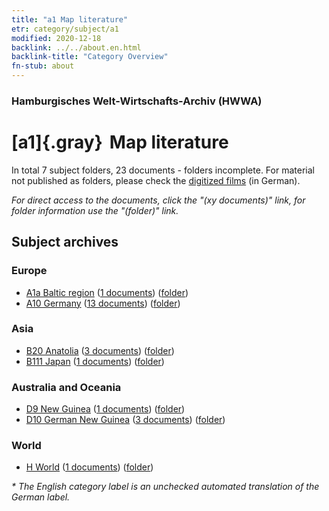 ```yaml
---
title: "a1 Map literature"
etr: category/subject/a1
modified: 2020-12-18
backlink: ../../about.en.html
backlink-title: "Category Overview"
fn-stub: about
---
```


### Hamburgisches Welt-Wirtschafts-Archiv (HWWA)
# [a1]{.gray}&#8201; Map literature&#160; 





In total 7 subject folders, 23 documents - folders incomplete.
For material not published as folders, please check the [digitized films](/film/h1_sh) (in German).

_For direct access to the documents, click the "(xy documents)" link, for folder information use the "(folder)" link._

## Subject archives



### Europe

- [A1a Baltic region](../../../geo/about.en.html#A1a) (<a href="https://dfg-viewer.de/show/?tx_dlf[id]=https://pm20.zbw.eu/mets/sh/1408xx/140894/1441xx/144193/public.mets.en.xml" target="_blank">1 documents</a>) ([folder](http://purl.org/pressemappe20/folder/sh/140894,144193))
- [A10 Germany](../../../geo/about.en.html#A10) (<a href="https://dfg-viewer.de/show/?tx_dlf[id]=https://pm20.zbw.eu/mets/sh/1261xx/126128/1441xx/144193/public.mets.en.xml" target="_blank">13 documents</a>) ([folder](http://purl.org/pressemappe20/folder/sh/126128,144193))

### Asia

- [B20 Anatolia](../../../geo/about.en.html#B20) (<a href="https://dfg-viewer.de/show/?tx_dlf[id]=https://pm20.zbw.eu/mets/sh/1411xx/141108/1441xx/144193/public.mets.en.xml" target="_blank">3 documents</a>) ([folder](http://purl.org/pressemappe20/folder/sh/141108,144193))
- [B111 Japan](../../../geo/about.en.html#B111) (<a href="https://dfg-viewer.de/show/?tx_dlf[id]=https://pm20.zbw.eu/mets/sh/1412xx/141272/1441xx/144193/public.mets.en.xml" target="_blank">1 documents</a>) ([folder](http://purl.org/pressemappe20/folder/sh/141272,144193))

### Australia and Oceania

- [D9 New Guinea](../../../geo/about.en.html#D9) (<a href="https://dfg-viewer.de/show/?tx_dlf[id]=https://pm20.zbw.eu/mets/sh/1416xx/141600/1441xx/144193/public.mets.en.xml" target="_blank">1 documents</a>) ([folder](http://purl.org/pressemappe20/folder/sh/141600,144193))
- [D10 German New Guinea](../../../geo/about.en.html#D10) (<a href="https://dfg-viewer.de/show/?tx_dlf[id]=https://pm20.zbw.eu/mets/sh/1416xx/141601/1441xx/144193/public.mets.en.xml" target="_blank">3 documents</a>) ([folder](http://purl.org/pressemappe20/folder/sh/141601,144193))

### World

- [H World](../../../geo/about.en.html#H) (<a href="https://dfg-viewer.de/show/?tx_dlf[id]=https://pm20.zbw.eu/mets/sh/1417xx/141728/1441xx/144193/public.mets.en.xml" target="_blank">1 documents</a>) ([folder](http://purl.org/pressemappe20/folder/sh/141728,144193))


_* The English category label is an unchecked automated translation of the German label._

